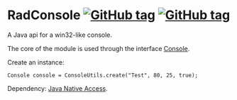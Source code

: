 RadConsole [![GitHub tag](https://img.shields.io/github/tag/RadAd/RadConsole.svg?maxAge=2592000)](https://github.com/RadAd/RadConsole/tags) [![GitHub tag](https://img.shields.io/github/release/RadAd/RadConsole.svg?maxAge=2592000)](https://github.com/RadAd/RadConsole/releases)
==========

A Java api for a win32-like console.

The core of the module is used through the interface [Console](src/au/radsoft/console/Console.java).

Create an instance:

    Console console = ConsoleUtils.create("Test", 80, 25, true);

Dependency: [Java Native Access](https://github.com/twall/jna).
